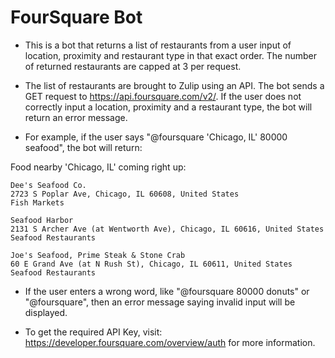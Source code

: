 # FourSquare Bot

* This is a bot that returns a list of restaurants from a user input of location,
proximity and restaurant type in that exact order. The number of returned
restaurants are capped at 3 per request.

* The list of restaurants are brought to Zulip using an API. The bot sends a GET
request to https://api.foursquare.com/v2/. If the user does not correctly input
a location, proximity and a restaurant type, the bot will return an error message.

* For example, if the user says "@foursquare 'Chicago, IL' 80000 seafood", the bot
will return:

Food nearby 'Chicago, IL' coming right up:

    Dee's Seafood Co.
    2723 S Poplar Ave, Chicago, IL 60608, United States
    Fish Markets

    Seafood Harbor
    2131 S Archer Ave (at Wentworth Ave), Chicago, IL 60616, United States
    Seafood Restaurants

    Joe's Seafood, Prime Steak & Stone Crab
    60 E Grand Ave (at N Rush St), Chicago, IL 60611, United States
    Seafood Restaurants

* If the user enters a wrong word, like "@foursquare 80000 donuts" or "@foursquare",
then an error message saying invalid input will be displayed.

* To get the required API Key, visit: https://developer.foursquare.com/overview/auth
for more information.
